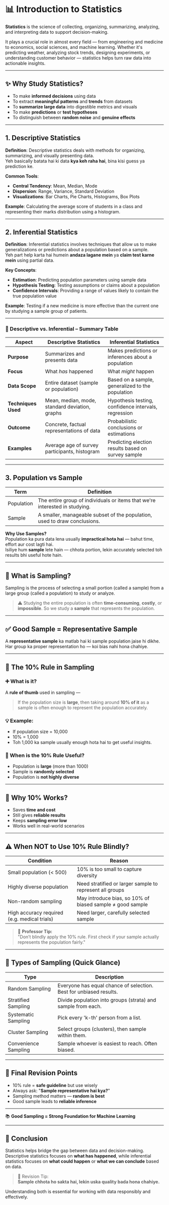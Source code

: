 # 📊 Introduction to Statistics

**Statistics** is the science of collecting, organizing, summarizing, analyzing, and interpreting data to support decision-making.

It plays a crucial role in almost every field — from engineering and medicine to economics, social sciences, and machine learning. Whether it's predicting weather, analyzing stock trends, designing experiments, or understanding customer behavior — statistics helps turn raw data into actionable insights.

---

## ✨ Why Study Statistics?

- To make **informed decisions** using data  
- To extract **meaningful patterns** and **trends** from datasets  
- To **summarize large data** into digestible metrics and visuals  
- To make **predictions** or **test hypotheses**  
- To distinguish between **random noise** and **genuine effects**

---

## 1. Descriptive Statistics

**Definition**: Descriptive statistics deals with methods for organizing, summarizing, and visually presenting data.  
Yeh basically batata hai ki data **kya keh raha hai**, bina kisi guess ya prediction ke.

**Common Tools**:
- **Central Tendency**: Mean, Median, Mode
- **Dispersion**: Range, Variance, Standard Deviation
- **Visualizations**: Bar Charts, Pie Charts, Histograms, Box Plots

**Example**: Calculating the average score of students in a class and representing their marks distribution using a histogram.

---

## 2. Inferential Statistics

**Definition**: Inferential statistics involves techniques that allow us to make generalizations or predictions about a population based on a sample.  
Yeh part help karta hai humein **andaza lagane mein** ya **claim test karne mein** using partial data.

**Key Concepts**:
- **Estimation**: Predicting population parameters using sample data
- **Hypothesis Testing**: Testing assumptions or claims about a population
- **Confidence Intervals**: Providing a range of values likely to contain the true population value

**Example**: Testing if a new medicine is more effective than the current one by studying a sample group of patients.

---

### 🔄 Descriptive vs. Inferential – Summary Table

| Aspect                      | Descriptive Statistics                              | Inferential Statistics                                  |
|----------------------------|-----------------------------------------------------|----------------------------------------------------------|
| **Purpose**                | Summarizes and presents data                        | Makes predictions or inferences about a population       |
| **Focus**                  | What *has* happened                                | What *might* happen                                      |
| **Data Scope**             | Entire dataset (sample or population)              | Based on a sample, generalized to the population         |
| **Techniques Used**        | Mean, median, mode, standard deviation, graphs     | Hypothesis testing, confidence intervals, regression     |
| **Outcome**                | Concrete, factual representations of data          | Probabilistic conclusions or estimations                 |
| **Examples**               | Average age of survey participants, histogram      | Predicting election results based on survey sample       |

---

## 3. Population vs Sample

| Term         | Definition                                                                 |
|--------------|-----------------------------------------------------------------------------|
| Population   | The entire group of individuals or items that we're interested in studying.|
| Sample       | A smaller, manageable subset of the population, used to draw conclusions.  |

**Why Use Samples?**  
Population ka pura data lena usually **impractical hota hai** — bahut time, effort aur cost lagti hai.  
Isiliye hum **sample** lete hain — chhota portion, lekin accurately selected toh results bhi useful hote hain.

---

## 🔢 What is Sampling?

Sampling is the process of selecting a small portion (called a sample) from a large group (called a population) to study or analyze.

> ⚠️ Studying the entire population is often **time-consuming**, **costly**, or **impossible**. So we study a **sample** that represents the population.

---

## ✅ Good Sample = Representative Sample

A **representative sample** ka matlab hai ki sample population jaise hi dikhe.  
Har group ka proper representation ho — koi bias nahi hona chahiye.

---

## 🎯 The 10% Rule in Sampling

### ➕ What is it?

A **rule of thumb** used in sampling —  
> If the population size is **large**, then taking around **10% of it** as a sample is often enough to represent the population accurately.

### 💡 Example:

- If population size = 10,000  
- 10% = 1,000  
- Toh 1,000 ka sample usually enough hota hai to get useful insights.

### 📌 When is the 10% Rule Useful?

- Population is **large** (more than 1000)
- Sample is **randomly selected**
- Population is **not highly diverse**

---

## 🧠 Why 10% Works?

- Saves **time and cost**
- Still gives **reliable results**
- Keeps **sampling error low**  
- Works well in real-world scenarios

---

## ⚠️ When NOT to Use 10% Rule Blindly?

| Condition                         | Reason                                                                              |
|----------------------------------|-------------------------------------------------------------------------------------|
| Small population (< 500)         | 10% is too small to capture diversity                                               |
| Highly diverse population        | Need stratified or larger sample to represent all groups                           |
| Non-random sampling              | May introduce bias, so 10% of biased sample ≠ good sample                          |
| High accuracy required (e.g. medical trials) | Need larger, carefully selected sample |

> 💬 **Professor Tip:**  
> "Don’t blindly apply the 10% rule. First check if your sample actually represents the population fairly."

---

## 🧪 Types of Sampling (Quick Glance)

| Type                | Description                                                                 |
|---------------------|-----------------------------------------------------------------------------|
| Random Sampling     | Everyone has equal chance of selection. Best for unbiased results.          |
| Stratified Sampling | Divide population into groups (strata) and sample from each.                |
| Systematic Sampling | Pick every 'k-th' person from a list.                                       |
| Cluster Sampling    | Select groups (clusters), then sample within them.                          |
| Convenience Sampling| Sample whoever is easiest to reach. Often biased.                           |

---

## 🔁 Final Revision Points

- 10% rule = **safe guideline** but use wisely
- Always ask: "**Sample representative hai kya?**"
- Sampling method matters — **random is best**
- Good sample leads to **reliable inference**

---

📚 **Good Sampling = Strong Foundation for Machine Learning**

---

## 🎯 Conclusion

Statistics helps bridge the gap between data and decision-making.  
Descriptive statistics focuses on **what has happened**, while inferential statistics focuses on **what could happen** or **what we can conclude** based on data.

> 🧠 Revision Tip:  
> **Sample chhota ho sakta hai, lekin uska quality bada hona chahiye.**

Understanding both is essential for working with data responsibly and effectively.
